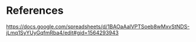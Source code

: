 # References

https://docs.google.com/spreadsheets/d/1BAOaAalVPTSoeb8wMxvStNDS-jLmq1SyYUyGqfmRba4/edit#gid=1564293943

